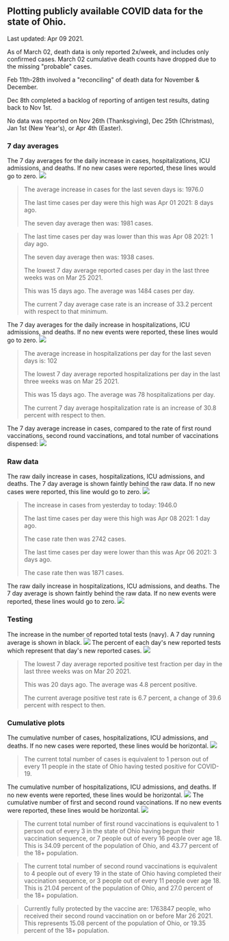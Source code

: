 ## Plotting publicly available COVID data for the state of Ohio. 

Last updated: Apr 09 2021. 

As of March 02, death data is only reported 2x/week, and includes only confirmed cases. March 02 cumulative death counts have dropped due to the missing "probable" cases.

Feb 11th-28th involved a "reconciling" of death data for November & December.

Dec 8th completed a backlog of reporting of antigen test results, dating back to Nov 1st.

No data was reported on Nov 26th (Thanksgiving), Dec 25th (Christmas), Jan 1st (New Year's), or Apr 4th (Easter).
### 7 day averages
The 7 day averages for the daily increase in cases, hospitalizations, ICU admissions, and deaths. If no new cases were reported, these lines would go to zero.
![](7dayaverage_cases.png)

>The average increase in cases for the last seven days is: 1976.0
>
>The last time cases per day were this high was Apr 01 2021: 8 days ago.
>
>The seven day average then was: 1981 cases.

>
>The last time cases per day was lower than this was Apr 08 2021: 1 day ago.
>
>The seven day average then was: 1938 cases.
>
>The lowest 7 day average reported cases per day in the last three weeks was on Mar 25 2021.
>
>This was 15 days ago. The average was 1484 cases per day.
>
>The current 7 day average case rate is an increase of 33.2 percent with respect to that minimum.

The 7 day averages for the daily increase in hospitalizations, ICU admissions, and deaths. If no new events were reported, these lines would go to zero.
![](7dayaverage_hospital.png)

>The average increase in hospitalizations per day for the last seven days is: 102
>
>The lowest 7 day average reported hospitalizations per day in the last three weeks was on Mar 25 2021.
>
>This was 15 days ago. The average was 78 hospitalizations per day.
>
>The current 7 day average hospitalization rate is an increase of 30.8 percent with respect to then.

The 7 day average increase in cases, compared to the rate of first round vaccinations, second round vaccinations, and total number of vaccinations dispensed:
![](DailyVaccinationsCases.png)

### Raw data
The raw daily increase in cases, hospitalizations, ICU admissions, and deaths. The 7 day average is shown faintly behind the raw data. If no new cases were reported, this line would go to zero.
![](DailyCases.png)

>The increase in cases from yesterday to today: 1946.0 
>
>The last time cases per day were this high was Apr 08 2021: 1 day ago. 
>
>The case rate then was 2742 cases.
>
>The last time cases per day were lower than this was Apr 06 2021: 3 days ago. 
>
>The case rate then was 1871 cases.

The raw daily increase in hospitalizations, ICU admissions, and deaths. The 7 day average is shown faintly behind the raw data. If no new events were reported, these lines would go to zero.
![](DailyHospitalizations.png)

### Testing

The increase in the number of reported total tests (navy). A 7 day running average is shown in black.
![](DailyTests.png)
The percent of each day's new reported tests which represent that day's new reported cases.
![](percentpositive_tests.png)

>The lowest 7 day average reported positive test fraction per day in the last three weeks was on Mar 20 2021.
>
>This was 20 days ago. The average was 4.8 percent positive. 
>
>The current average positive test rate is 6.7 percent, a change of 39.6 percent with respect to then. 

### Cumulative plots
The cumulative number of cases, hospitalizations, ICU admissions, and deaths. If no new cases were reported, these lines would be horizontal.
![](Cases.png)

>The current total number of cases is equivalent to 1 person out of every 11 people in the state of Ohio having tested positive for COVID-19.

The cumulative number of hospitalizations, ICU admissions, and deaths. If no new events were reported, these lines would be horizontal.
![](Hospitalizations.png)
The cumulative number of first and second round vaccinations. If no new events were reported, these lines would be horizontal.
![](Vaccinations.png)

>The current total number of first round vaccinations is equivalent to 1 person out of every 3 in the state of Ohio having begun their vaccination sequence,  or 7 people out of every 16 people over age 18.
 >This is 34.09 percent of the population of Ohio, and 43.77 percent of the 18+ population.

>The current total number of second round vaccinations is equivalent to 4 people out of every 19 in the state of Ohio having completed their vaccination sequence, or 3 people out of every 11 people over age 18. 
>This is 21.04 percent of the population of Ohio, and 27.0 percent of the 18+ population.

>Currently fully protected by the vaccine are: 1763847 people, who received their second round vaccination on or before Mar 26 2021.
>This represents 15.08 percent of the population of Ohio, or 19.35 percent of the 18+ population.

